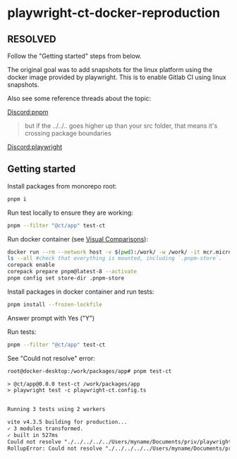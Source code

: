 # playwright-ct-docker-reproduction

## RESOLVED

Follow the "Getting started" steps from below.

The original goal was to add snapshots for the linux platform using the docker image provided by playwright. This is to enable Gitlab CI using linux snapshots.

Also see some reference threads about the topic:

[Discord:pnpm](https://discord.com/channels/731599538665553971/1105127694271795263)

> but if the ../../.. goes higher up than your src folder, that means it's crossing package boundaries

[Discord:playwright](https://discord.com/channels/807756831384403968/1095346753663934524)

## Getting started

Install packages from monorepo root:

```bash
pnpm i
```

Run test locally to ensure they are working:

```bash
pnpm --filter "@ct/app" test-ct
```

Run docker container (see [Visual Comparisons](https://playwright.dev/docs/test-snapshots)):

```bash
docker run --rm --network host -v $(pwd):/work/ -w /work/ -it mcr.microsoft.com/playwright:v1.37.0-jammy /bin/bash
ls --all #check that everything is mounted, including `.pnpm-store`.
corepack enable
corepack prepare pnpm@latest-8 --activate
pnpm config set store-dir .pnpm-store
```

Install packages in docker container and run tests:

```bash
pnpm install --frozen-lockfile
```

Answer prompt with Yes ("Y")

Run tests:

```bash
pnpm --filter "@ct/app" test-ct
```

See "Could not resolve" error:

```txt
root@docker-desktop:/work/packages/app# pnpm test-ct

> @ct/app@0.0.0 test-ct /work/packages/app
> playwright test -c playwright-ct.config.ts


Running 3 tests using 2 workers

vite v4.3.5 building for production...
✓ 3 modules transformed.
✓ built in 527ms
Could not resolve "./../../../../Users/myname/Documents/priv/playwright-ct-docker-reproduction/packages/app/src/Image/Image.tsx" from "playwright/index.tsx"
RollupError: Could not resolve "./../../../../Users/myname/Documents/priv/playwright-ct-docker-reproduction/packages/app/src/Image/Image.tsx" from "playwright/index.tsx"
```
